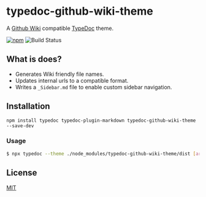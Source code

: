 # typedoc-github-wiki-theme

A [Github Wiki](https://docs.github.com/en/communities/documenting-your-project-with-wikis/about-wikis) compatible [TypeDoc](https://github.com/TypeStrong/typedoc) theme.

[![npm](https://img.shields.io/npm/v/typedoc-github-wiki-theme.svg)](https://www.npmjs.com/package/typedoc-github-wiki-theme)
![Build Status](https://travis-ci.com/tgreyuk/typedoc-plugin-markdown.svg?branch=master)

## What is does?

- Generates Wiki friendly file names.
- Updates internal urls to a compatible format.
- Writes a `_Sidebar.md` file to enable custom sidebar navigation.

## Installation

```shell
npm install typedoc typedoc-plugin-markdown typedoc-github-wiki-theme --save-dev
```

### Usage

```bash
$ npx typedoc --theme ./node_modules/typedoc-github-wiki-theme/dist [args]
```

## License

[MIT](https://github.com/tgreyuk/typedoc-plugin-markdown/blob/master/packages/typedoc-github-wiki-theme/LICENSE)